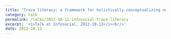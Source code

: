```yaml
---
title: "Trace literacy: a framework for holistically conceptualizing newcomer socialization in socio-technical systems"
category: talk
permalink: /talks/2012-10-12-infosocial-trace-literacy
excerpt: '<i>Talk at Infosocial, 2012-10-12</i><br/>'
date: 2012-10-12
---
```


